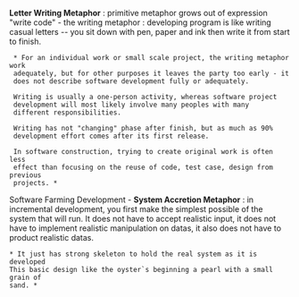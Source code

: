 **Letter Writing Metaphor** : primitive metaphor grows out of expression "write 
code" - the writing metaphor : developing program is like writing casual letters 
-- you sit down with pen, paper and ink then write it from start to finish.

     * For an individual work or small scale project, the writing metaphor work 
     adequately, but for other purposes it leaves the party too early - it 
     does not describe software development fully or adequately.

     Writing is usually a one-person activity, whereas software project 
     development will most likely involve many peoples with many      
     different responsibilities.

     Writing has not "changing" phase after finish, but as much as 90% 
     development effort comes after its first release.

     In software construction, trying to create original work is often less 
     effect than focusing on the reuse of code, test case, design from previous 
     projects. *

Software Farming Development - **System Accretion Metaphor** : in incremental 
development, you first make the simplest possible of the system that will run. 
It does not have to accept realistic input, it does not have to implement 
realistic manipulation on datas, it also does not have to product realistic datas.
    
    * It just has strong skeleton to hold the real system as it is developed
    This basic design like the oyster`s beginning a pearl with a small grain of 
    sand. *


